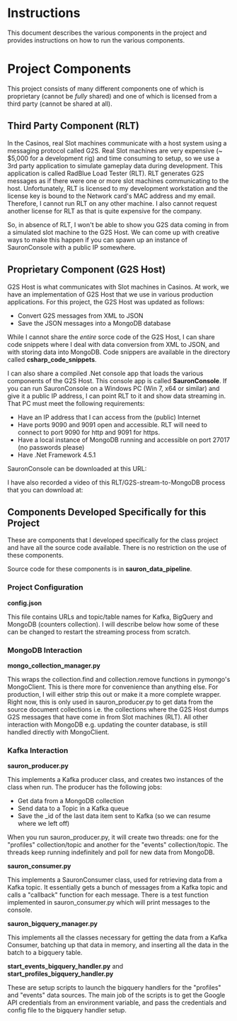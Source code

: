 # Instructions
This document describes the various components in the project and provides instructions on how to run the various components.

# Project Components
This project consists of many different components one of which is proprietary (cannot be *fully* shared) and one of which is licensed from a third party (cannot be shared at all).

## Third Party Component (RLT)
In the Casinos, real Slot machines communicate with a host system using a messaging protocol called G2S. Real Slot machines are very expensive (~ $5,000 for a development rig) and time consuming to setup, so we use a 3rd party application to simulate gameplay data during development. This application is called RadBlue Load Tester (RLT). RLT generates G2S messages as if there were one or more slot machines communicating to the host. Unfortunately, RLT is licensed to my development workstation and the license key is bound to the Network card's MAC address and my email. Therefore, I cannot run RLT on any other machine. I also cannot request another license for RLT as that is quite expensive for the company.

So, in absence of RLT, I won't be able to show you G2S data coming in from a simulated slot machine to the G2S Host. We can come up with creative ways to make this happen if you can spawn up an instance of SauronConsole with a public IP somewhere.

## Proprietary Component (G2S Host)
G2S Host is what communicates with Slot machines in Casinos. At work, we have an implementation of G2S Host that we use in various production applications. For this project, the G2S Host was updated as follows:
- Convert G2S messages from XML to JSON
- Save the JSON messages into a MongoDB database

While I cannot share the *entire* sorce code of the G2S Host, I can share code snippets where I deal with data conversion from XML to JSON, and with storing data into MongoDB. Code snippers are available in the directory called **csharp_code_snippets**.

I can also share a compiled .Net console app that loads the various components of the G2S Host. This console app is called **SauronConsole**. If you can run SauronConsole on a Windows PC (Win 7, x64 or similar) and give it a public IP address, I can point RLT to it and show data streaming in. That PC must meet the following requirements:
- Have an IP address that I can access from the (public) Internet
- Have ports 9090 and 9091 open and accessible. RLT will need to connect to port 9090 for http and 9091 for https.
- Have a local instance of MongoDB running and accessible on port 27017 (no passwords please)
- Have .Net Framework 4.5.1

SauronConsole can be downloaded at this URL: 

I have also recorded a video of this RLT/G2S-stream-to-MongoDB process that you can download at: 

## Components Developed Specifically for this Project
These are components that I developed specifically for the class project and have all the source code available. There is no restriction on the use of these components.

Source code for these components is in **sauron_data_pipeline**.

### Project Configuration
**config.json** 

This file contains URLs and topic/table names for Kafka, BigQuery and MongoDB (counters collection). I will describe below how some of these can be changed to restart the streaming process from scratch.

### MongoDB Interaction
**mongo_collection_manager.py** 

This wraps the collection.find and collection.remove functions in pymongo's MongoClient. This is there more for convenience than anything else. For production, I will either strip this out or make it a more complete wrapper. Right now, this is only used in sauron_producer.py to get data from the source document collections i.e. the collections where the G2S Host dumps G2S messages that have come in from Slot machines (RLT). All other interaction with MongoDB e.g. updating the counter database, is still handled directly with MongoClient.

### Kafka Interaction
**sauron_producer.py** 

This implements a Kafka producer class, and creates two instances of the class when run. The producer has the following jobs:
- Get data from a MongoDB collection
- Send data to a Topic in a Kafka queue
- Save the _id of the last data item sent to Kafka (so we can resume where we left off)

When you run sauron_producer.py, it will create two threads: one for the "profiles" collection/topic and another for the "events" collection/topic. The threads keep running indefinitely and poll for new data from MongoDB.

**sauron_consumer.py**

This implements a SauronConsumer class, used for retrieving data from a Kafka topic. It essentially gets a bunch of messages from a Kafka topic and calls a "callback" function for each message. There is a test function implemented in sauron_consumer.py which will print messages to the console.

**sauron_bigquery_manager.py**

This implements all the classes necessary for getting the data from a Kafka Consumer, batching up that data in memory, and inserting all the data in the batch to a bigquery table.

**start_events_bigquery_handler.py** and **start_profiles_bigquery_handler.py**

These are setup scripts to launch the bigquery handlers for the "profiles" and "events" data sources. The main job of the scripts is to get the Google API credentials from an environment variable, and pass the credentials and config file to the bigquery handler setup.



